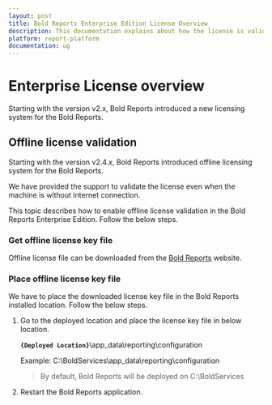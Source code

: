 ```yaml
---
layout: post
title: Bold Reports Enterprise Edition License Overview
description: This documentation explains about how the license is validated in Bold Reports Enterprise Application.
platform: report-platform
documentation: ug
---
```


# Enterprise License overview

Starting with the version v2.x, Bold Reports introduced a new licensing system for the Bold Reports.

## Offline license validation

Starting with the version v2.4.x, Bold Reports introduced offline licensing system for the Bold Reports.

We have provided the support to validate the license even when the machine is without internet connection.

This topic describes how to enable offline license validation in the Bold Reports Enterprise Edition. Follow the below steps.

### Get offline license key file

Offline license file can be downloaded from the [Bold Reports](https://www.boldreports.com/account/downloads/enterprise) website.

### Place offline license key file

We have to place the downloaded license key file in the Bold Reports installed location. Follow the below steps.  

1. Go to the deployed location and place the license key file in below location.

   **`{Deployed Location}`**\app_data\reporting\configuration

   Example: C:\BoldServices\app_data\reporting\configuration

   >By default, Bold Reports will be deployed on C:\BoldServices

2. Restart the Bold Reports application.
